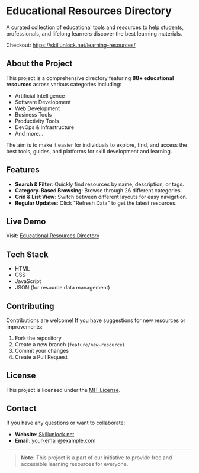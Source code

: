 # Educational Resources Directory

A curated collection of educational tools and resources to help students, professionals, and lifelong learners discover the best learning materials.

Checkout: https://skillunlock.net/learning-resources/

## About the Project

This project is a comprehensive directory featuring **88+ educational resources** across various categories including:
- Artificial Intelligence
- Software Development
- Web Development
- Business Tools
- Productivity Tools
- DevOps & Infrastructure
- And more...

The aim is to make it easier for individuals to explore, find, and access the best tools, guides, and platforms for skill development and learning.

## Features

- **Search & Filter**: Quickly find resources by name, description, or tags.  
- **Category-Based Browsing**: Browse through 26 different categories.  
- **Grid & List View**: Switch between different layouts for easy navigation.  
- **Regular Updates**: Click "Refresh Data" to get the latest resources.

## Live Demo

Visit: [Educational Resources Directory](https://your-website-link.com)

## Tech Stack

- HTML
- CSS
- JavaScript
- JSON (for resource data management)

## Contributing

Contributions are welcome! If you have suggestions for new resources or improvements:
1. Fork the repository
2. Create a new branch (`feature/new-resource`)
3. Commit your changes
4. Create a Pull Request

## License

This project is licensed under the [MIT License](LICENSE).

## Contact

If you have any questions or want to collaborate:
- **Website**: [Skillunlock.net](https://skillunlock.net/learning-resources/)
- **Email**: your-email@example.com

---

> **Note:** This project is a part of our initiative to provide free and accessible learning resources for everyone.
